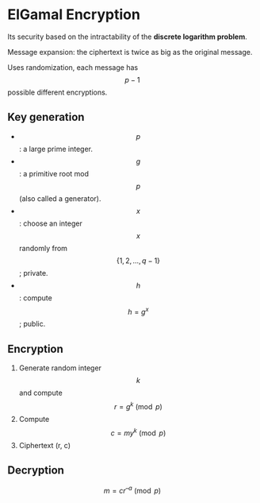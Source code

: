 # ElGamal Encryption

Its security based on the intractability of the **discrete logarithm problem**.

Message expansion: the ciphertext is twice as big as the original message.

Uses randomization, each message has $$p-1$$ possible different encryptions.

## Key generation

* $$p$$: a large prime integer.
* $$g$$: a primitive root mod $$p$$\(also called a generator\).
* $$x$$: choose an integer $$x$$randomly from $$\{1,2,\dots,q-1\}$$; private.
* $$h$$: compute $$h=g^x$$; public.

## Encryption

1. Generate random integer $$k$$ and compute $$r = g^k \pmod p$$
2. Compute $$c = m y^k \pmod p$$
3. Ciphertext \(r, c\)

## Decryption

$$m = c r^{ –a} \pmod p$$

